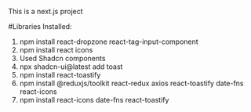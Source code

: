 This is a next.js project



#Libraries Installed:
1. npm install react-dropzone react-tag-input-component
2. npm install react icons
3. Used Shadcn components
4. npx shadcn-ui@latest add toast
5. npm install react-toastify
6. npm install @reduxjs/toolkit react-redux axios react-toastify date-fns react-icons
7. npm install react-icons date-fns react-toastify